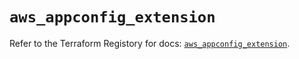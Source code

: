 # `aws_appconfig_extension`

Refer to the Terraform Registory for docs: [`aws_appconfig_extension`](https://registry.terraform.io/providers/hashicorp/aws/4.65.0/docs/resources/appconfig_extension).
